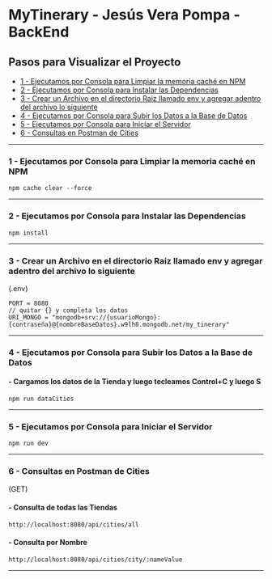 # MyTinerary - Jesús Vera Pompa - BackEnd

## **Pasos para Visualizar el Proyecto**

-   [1 - Ejecutamos por Consola para Limpiar la memoria caché en NPM](#1---Ejecutamos-por-Consola-para-Limpiar-la-memoria-caché-en-NPM)
-   [2 - Ejecutamos por Consola para Instalar las Dependencias](#2---Ejecutamos-por-Consola-para-Instalar-las-Dependencias)
-   [3 - Crear un Archivo en el directorio Raiz llamado env y agregar adentro del archivo lo siguiente](#3---Crear-un-Archivo-en-el-directorio-Raiz-llamado-env-y-agregar-adentro-del-archivo-lo-siguiente)
-   [4 - Ejecutamos por Consola para Subir los Datos a la Base de Datos](#4---Ejecutamos-por-Consola-para-Subir-los-Datos-a-la-Base-de-Datos)
-   [5 - Ejecutamos por Consola para Iniciar el Servidor](#5---Ejecutamos-por-Consola-para-Iniciar-el-Servidor)
-   [6 - Consultas en Postman de Cities](#6---Consultas-en-Postman-de-Cities)

---

### **1 - Ejecutamos por Consola para Limpiar la memoria caché en NPM**

```
npm cache clear --force
```

---

### **2 - Ejecutamos por Consola para Instalar las Dependencias**

```
npm install
```

---

### **3 - Crear un Archivo en el directorio Raiz llamado env y agregar adentro del archivo lo siguiente**

(.env)

```
PORT = 8080
// quitar {} y completa los datos
URI_MONGO = "mongodb+srv://{usuarioMongo}:{contraseña}@{nombreBaseDatos}.w9lh8.mongodb.net/my_tinerary"
```

---

### **4 - Ejecutamos por Consola para Subir los Datos a la Base de Datos**

#### - Cargamos los datos de la Tienda y luego tecleamos Control+C y luego S

```
npm run dataCities
```

---

### **5 - Ejecutamos por Consola para Iniciar el Servidor**

```
npm run dev
```

---

### **6 - Consultas en Postman de Cities**
(GET)

#### - Consulta de todas las Tiendas

```
http://localhost:8080/api/cities/all
```

#### - Consulta por Nombre

```
http://localhost:8080/api/cities/city/:nameValue
```

---
